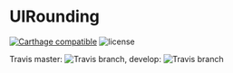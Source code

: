 # UIRounding
[![Carthage compatible](https://img.shields.io/badge/Carthage-compatible-4BC51D.svg?style=flat-square)](https://github.com/Carthage/Carthage)
![license](https://img.shields.io/github/license/jankase/UIRounding.svg?style=flat-square)

Travis master: ![Travis branch](https://img.shields.io/travis/jankase/UIRounding/master.svg?style=flat-square), develop: ![Travis branch](https://img.shields.io/travis/jankase/UIRounding/develop.svg?style=flat-square)
